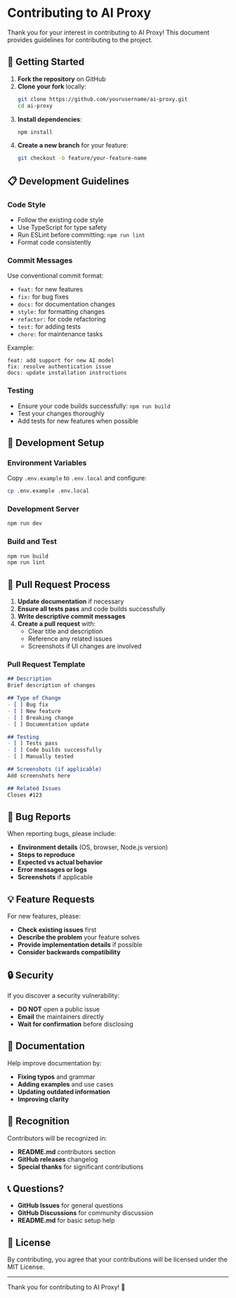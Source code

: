 # Contributing to AI Proxy

Thank you for your interest in contributing to AI Proxy! This document provides guidelines for contributing to the project.

## 🚀 Getting Started

1. **Fork the repository** on GitHub
2. **Clone your fork** locally:
   ```bash
   git clone https://github.com/yourusername/ai-proxy.git
   cd ai-proxy
   ```
3. **Install dependencies**:
   ```bash
   npm install
   ```
4. **Create a new branch** for your feature:
   ```bash
   git checkout -b feature/your-feature-name
   ```

## 📋 Development Guidelines

### Code Style
- Follow the existing code style
- Use TypeScript for type safety
- Run ESLint before committing: `npm run lint`
- Format code consistently

### Commit Messages
Use conventional commit format:
- `feat:` for new features
- `fix:` for bug fixes
- `docs:` for documentation changes
- `style:` for formatting changes
- `refactor:` for code refactoring
- `test:` for adding tests
- `chore:` for maintenance tasks

Example:
```
feat: add support for new AI model
fix: resolve authentication issue
docs: update installation instructions
```

### Testing
- Ensure your code builds successfully: `npm run build`
- Test your changes thoroughly
- Add tests for new features when possible

## 🔧 Development Setup

### Environment Variables
Copy `.env.example` to `.env.local` and configure:
```bash
cp .env.example .env.local
```

### Development Server
```bash
npm run dev
```

### Build and Test
```bash
npm run build
npm run lint
```

## 📝 Pull Request Process

1. **Update documentation** if necessary
2. **Ensure all tests pass** and code builds successfully
3. **Write descriptive commit messages**
4. **Create a pull request** with:
   - Clear title and description
   - Reference any related issues
   - Screenshots if UI changes are involved

### Pull Request Template
```markdown
## Description
Brief description of changes

## Type of Change
- [ ] Bug fix
- [ ] New feature
- [ ] Breaking change
- [ ] Documentation update

## Testing
- [ ] Tests pass
- [ ] Code builds successfully
- [ ] Manually tested

## Screenshots (if applicable)
Add screenshots here

## Related Issues
Closes #123
```

## 🐛 Bug Reports

When reporting bugs, please include:
- **Environment details** (OS, browser, Node.js version)
- **Steps to reproduce**
- **Expected vs actual behavior**
- **Error messages or logs**
- **Screenshots** if applicable

## 💡 Feature Requests

For new features, please:
- **Check existing issues** first
- **Describe the problem** your feature solves
- **Provide implementation details** if possible
- **Consider backwards compatibility**

## 🔒 Security

If you discover a security vulnerability:
- **DO NOT** open a public issue
- **Email** the maintainers directly
- **Wait for confirmation** before disclosing

## 📖 Documentation

Help improve documentation by:
- **Fixing typos** and grammar
- **Adding examples** and use cases
- **Updating outdated information**
- **Improving clarity**

## 🌟 Recognition

Contributors will be recognized in:
- **README.md** contributors section
- **GitHub releases** changelog
- **Special thanks** for significant contributions

## 📞 Questions?

- **GitHub Issues** for general questions
- **GitHub Discussions** for community discussion
- **README.md** for basic setup help

## 📄 License

By contributing, you agree that your contributions will be licensed under the MIT License.

---

Thank you for contributing to AI Proxy! 🎉